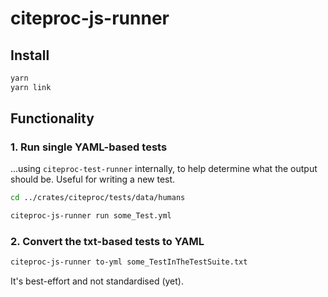 # citeproc-js-runner

## Install

```sh
yarn
yarn link
```

## Functionality 

### 1. Run single YAML-based tests

...using `citeproc-test-runner` internally, to help determine what the output 
should be. Useful for writing a new test.

```sh
cd ../crates/citeproc/tests/data/humans

citeproc-js-runner run some_Test.yml
```


### 2. Convert the txt-based tests to YAML

```sh
citeproc-js-runner to-yml some_TestInTheTestSuite.txt
```

It's best-effort and not standardised (yet).
